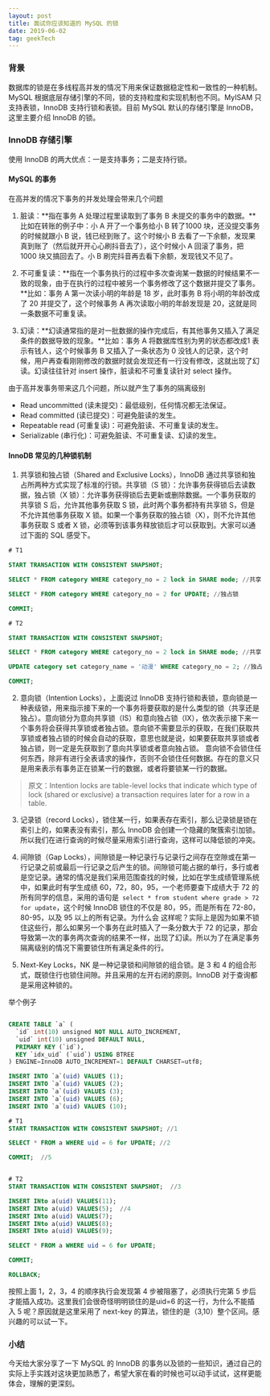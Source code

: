 ```yaml
---
layout: post
title: 面试你应该知道的 MySQL 的锁
date: 2019-06-02
tag: geekTech
---
```


### 背景
数据库的锁是在多线程高并发的情况下用来保证数据稳定性和一致性的一种机制。MySQL 根据底层存储引擎的不同，锁的支持粒度和实现机制也不同。MyISAM 只支持表锁，InnoDB 支持行锁和表锁。目前 MySQL 默认的存储引擎是 InnoDB，这里主要介绍 InnoDB 的锁。

### InnoDB 存储引擎
使用 InnoDB 的两大优点：一是支持事务；二是支持行锁。

#### MySQL 的事务

在高并发的情况下事务的并发处理会带来几个问题
1.  脏读：**指在事务 A 处理过程里读取到了事务 B 未提交的事务中的数据。**比如在转账的例子中：小 A 开了一个事务给小 B 转了1000 块，还没提交事务的时候就跟小 B 说，钱已经到账了。这个时候小 B 去看了一下余额，发现果真到账了（然后就开开心心刷抖音去了），这个时候小 A 回滚了事务，把 1000 块又搞回去了。小 B 刷完抖音再去看下余额，发现钱又不见了。

2. 不可重复读：**指在一个事务执行的过程中多次查询某一数据的时候结果不一致的现象，由于在执行的过程中被另一个事务修改了这个数据并提交了事务。**比如：事务 A 第一次读小明的年龄是 18 岁，此时事务 B 将小明的年龄改成了 20 并提交了，这个时候事务 A 再次读取小明的年龄发现是 20，这就是同一条数据不可重复读。
    
3. 幻读：**幻读通常指的是对一批数据的操作完成后，有其他事务又插入了满足条件的数据导致的现象。**比如：事务 A 将数据库性别为男的状态都改成1 表示有钱人，这个时候事务 B 又插入了一条状态为 0 没钱人的记录，这个时候，用户再查看刚刚修改的数据时就会发现还有一行没有修改，这就出现了幻读。幻读往往针对 insert 操作，脏读和不可重复读针对 select 操作。

由于高并发事务带来这几个问题，所以就产生了事务的隔离级别

- Read uncommitted (读未提交)：最低级别，任何情况都无法保证。
- Read committed (读已提交)：可避免脏读的发生。
- Repeatable read (可重复读)：可避免脏读、不可重复读的发生。
- Serializable (串行化)：可避免脏读、不可重复读、幻读的发生。

#### InnoDB 常见的几种锁机制
1. 共享锁和独占锁（Shared and Exclusive Locks），InnoDB 通过共享锁和独占所两种方式实现了标准的行锁。共享锁（S 锁）：允许事务获得锁后去读数据，独占锁（X 锁）：允许事务获得锁后去更新或删除数据。一个事务获取的共享锁 S 后，允许其他事务获取 S 锁，此时两个事务都持有共享锁 S，但是不允许其他事务获取 X 锁。如果一个事务获取的独占锁（X），则不允许其他事务获取 S 或者 X 锁，必须等到该事务释放锁后才可以获取到。大家可以通过下面的 SQL 感受下。

```sql
# T1

START TRANSACTION WITH CONSISTENT SNAPSHOT;

SELECT * FROM category WHERE category_no = 2 lock in SHARE mode; //共享锁

SELECT * FROM category WHERE category_no = 2 for UPDATE; //独占锁

COMMIT;

# T2

START TRANSACTION WITH CONSISTENT SNAPSHOT;

SELECT * FROM category WHERE category_no = 2 lock in SHARE mode; //共享锁

UPDATE category set category_name = '动漫' WHERE category_no = 2; //独占锁

COMMIT;

```

2. 意向锁（Intention Locks），上面说过 InnoDB 支持行锁和表锁，意向锁是一种表级锁，用来指示接下来的一个事务将要获取的是什么类型的锁（共享还是独占）。意向锁分为意向共享锁（IS）和意向独占锁（IX），依次表示接下来一个事务将会获得共享锁或者独占锁。意向锁不需要显示的获取，在我们获取共享锁或者独占锁的时候会自动的获取，意思也就是说，如果要获取共享锁或者独占锁，则一定是先获取到了意向共享锁或者意向独占锁。
意向锁不会锁住任何东西，除非有进行全表请求的操作，否则不会锁住任何数据。存在的意义只是用来表示有事务正在锁某一行的数据，或者将要锁某一行的数据。
> 原文：Intention locks are table-level locks that indicate which type of lock (shared or exclusive) a transaction requires later for a row in a table.

3. 记录锁（record Locks），锁住某一行，如果表存在索引，那么记录锁是锁在索引上的，如果表没有索引，那么 InnoDB 会创建一个隐藏的聚簇索引加锁。所以我们在进行查询的时候尽量采用索引进行查询，这样可以降低锁的冲突。

4. 间隙锁（Gap Locks），间隙锁是一种记录行与记录行之间存在空隙或在第一行记录之前或最后一行记录之后产生的锁。间隙锁可能占据的单行，多行或者是空记录。通常的情况是我们采用范围查找的时候，比如在学生成绩管理系统中，如果此时有学生成绩 60，72，80，95，一个老师要查下成绩大于 72 的所有同学的信息，采用的语句是` select * from student where grade > 72 for update`，这个时候 InnoDB 锁住的不仅是 80，95，而是所有在 72-80，80-95，以及 95 以上的所有记录。为什么会
这样呢？实际上是因为如果不锁住这些行，那么如果另一个事务在此时插入了一条分数大于 72 的记录，那会导致第一次的事务两次查询的结果不一样，出现了幻读。所以为了在满足事务隔离级别的情况下需要锁住所有满足条件的行。

5. Next-Key Locks，NK 是一种记录锁和间隙锁的组合锁。是 3 和 4 的组合形式，既锁住行也锁住间隙。并且采用的左开右闭的原则。InnoDB 对于查询都是采用这种锁的。

举个例子

```sql

CREATE TABLE `a` (
  `id` int(10) unsigned NOT NULL AUTO_INCREMENT,
  `uid` int(10) unsigned DEFAULT NULL,
  PRIMARY KEY (`id`),
  KEY `idx_uid` (`uid`) USING BTREE
) ENGINE=InnoDB AUTO_INCREMENT=1 DEFAULT CHARSET=utf8;

INSERT INTO `a`(uid) VALUES (1);
INSERT INTO `a`(uid) VALUES (2);
INSERT INTO `a`(uid) VALUES (3);
INSERT INTO `a`(uid) VALUES (6);
INSERT INTO `a`(uid) VALUES (10);

# T1
START TRANSACTION WITH CONSISTENT SNAPSHOT; //1

SELECT * FROM a WHERE uid = 6 for UPDATE; //2

COMMIT;  //5


# T2
START TRANSACTION WITH CONSISTENT SNAPSHOT;  //3

INSERT INto a(uid) VALUES(11);
INSERT INto a(uid) VALUES(5);  //4
INSERT INto a(uid) VALUES(7);
INSERT INto a(uid) VALUES(8);
INSERT INto a(uid) VALUES(9);

SELECT * FROM a WHERE uid = 6 for UPDATE;

COMMIT;

ROLLBACK;

```
按照上面 1，2，3，4 的顺序执行会发现第 4 步被阻塞了，必须执行完第 5 步后才能插入成功。这里我们会很奇怪明明锁住的是uid=6 的这一行，为什么不能插入 5 呢？原因就是这里采用了 next-key 的算法，锁住的是（3,10）整个区间。感兴趣的可以试一下。

### 小结
今天给大家分享了一下 MySQL 的 InnoDB 的事务以及锁的一些知识，通过自己的实际上手实践对这块更加熟悉了，希望大家在看的时候也可以动手试试，这样更能体会，理解的更深刻。

